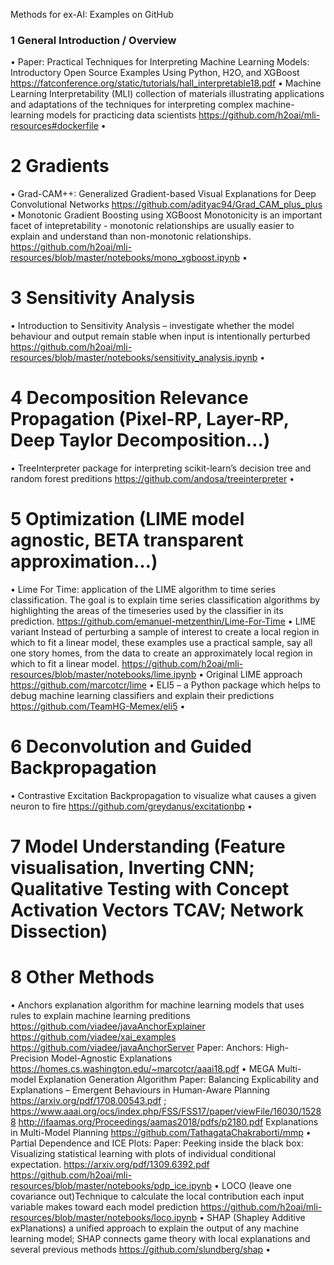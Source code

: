 Methods for ex-AI: Examples on GitHub

###	1 General Introduction / Overview
•	Paper: Practical Techniques for Interpreting Machine Learning Models: Introductory Open Source Examples Using Python, H2O, and XGBoost
https://fatconference.org/static/tutorials/hall_interpretable18.pdf
•	Machine Learning Interpretability (MLI) 
collection of materials illustrating applications and adaptations of the techniques for interpreting complex machine-learning models for practicing data scientists
https://github.com/h2oai/mli-resources#dockerfile
•	
#	2 Gradients
•	Grad-CAM++:
Generalized Gradient-based Visual Explanations for Deep Convolutional Networks
https://github.com/adityac94/Grad_CAM_plus_plus
•	Monotonic Gradient Boosting using XGBoost
Monotonicity is an important facet of intepretability - monotonic relationships are usually easier to explain and understand than non-monotonic relationships. 
https://github.com/h2oai/mli-resources/blob/master/notebooks/mono_xgboost.ipynb
•	
# 3	Sensitivity Analysis
•	Introduction to Sensitivity Analysis – investigate whether the model behaviour and output remain stable when input is intentionally perturbed
https://github.com/h2oai/mli-resources/blob/master/notebooks/sensitivity_analysis.ipynb
•	
# 4	Decomposition Relevance Propagation (Pixel-RP, Layer-RP, Deep Taylor Decomposition…)
•	TreeInterpreter package for interpreting scikit-learn’s decision tree and random forest preditions
https://github.com/andosa/treeinterpreter
•	
# 5	Optimization (LIME model agnostic, BETA transparent approximation…)
•	Lime For Time:
application of the LIME algorithm to time series classification. The goal is to explain time series classification algorithms by highlighting the areas of the timeseries used by the classifier in its prediction.
https://github.com/emanuel-metzenthin/Lime-For-Time
•	LIME variant
Instead of perturbing a sample of interest to create a local region in which to fit a linear model, these examples use a practical sample, say all one story homes, from the data to create an approximately local region in which to fit a linear model.
https://github.com/h2oai/mli-resources/blob/master/notebooks/lime.ipynb
•	Original LIME approach
https://github.com/marcotcr/lime
•	ELI5 – a Python package which helps to debug machine learning classifiers and explain their predictions
https://github.com/TeamHG-Memex/eli5
•	
# 6	Deconvolution and Guided Backpropagation
•	Contrastive Excitation Backpropagation
to visualize what causes a given neuron to fire
https://github.com/greydanus/excitationbp
•	
# 7	Model Understanding (Feature visualisation, Inverting CNN; Qualitative Testing with Concept Activation Vectors TCAV; Network Dissection)


# 8	Other Methods
•	Anchors explanation algorithm for machine learning models that uses rules to explain machine learning preditions
https://github.com/viadee/javaAnchorExplainer
https://github.com/viadee/xai_examples
https://github.com/viadee/javaAnchorServer
Paper: Anchors: High-Precision Model-Agnostic Explanations
https://homes.cs.washington.edu/~marcotcr/aaai18.pdf
•	MEGA Multi-model Explanation Generation Algorithm
Paper: Balancing Explicability and Explanations – Emergent Behaviours in Human-Aware Planning 
https://arxiv.org/pdf/1708.00543.pdf ; https://www.aaai.org/ocs/index.php/FSS/FSS17/paper/viewFile/16030/15288 
http://ifaamas.org/Proceedings/aamas2018/pdfs/p2180.pdf
Explanations in Multi-Model Planning
https://github.com/TathagataChakraborti/mmp
•	Partial Dependence and ICE Plots:
Paper: Peeking inside the black box: Visualizing statistical learning with plots of individual conditional expectation. https://arxiv.org/pdf/1309.6392.pdf 
https://github.com/h2oai/mli-resources/blob/master/notebooks/pdp_ice.ipynb
•	LOCO (leave one covariance out)Technique to calculate the local contribution each input variable makes toward each model prediction
https://github.com/h2oai/mli-resources/blob/master/notebooks/loco.ipynb
•	SHAP (Shapley Additive exPlanations) a unified approach to explain the output of any machine learning model; SHAP connects game theory with local explanations and several previous methods
https://github.com/slundberg/shap
•	
